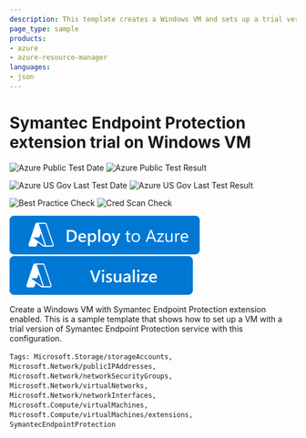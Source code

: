 ```yaml
---
description: This template creates a Windows VM and sets up a trial version of Symantec Endpoint Protection
page_type: sample
products:
- azure
- azure-resource-manager
languages:
- json
---
```

# Symantec Endpoint Protection extension trial on Windows VM

![Azure Public Test Date](https://azurequickstartsservice.blob.core.windows.net/badges/demos/symantec-extension-windows-vm/PublicLastTestDate.svg)
![Azure Public Test Result](https://azurequickstartsservice.blob.core.windows.net/badges/demos/symantec-extension-windows-vm/PublicDeployment.svg)

![Azure US Gov Last Test Date](https://azurequickstartsservice.blob.core.windows.net/badges/demos/symantec-extension-windows-vm/FairfaxLastTestDate.svg)
![Azure US Gov Last Test Result](https://azurequickstartsservice.blob.core.windows.net/badges/demos/symantec-extension-windows-vm/FairfaxDeployment.svg)

![Best Practice Check](https://azurequickstartsservice.blob.core.windows.net/badges/demos/symantec-extension-windows-vm/BestPracticeResult.svg)
![Cred Scan Check](https://azurequickstartsservice.blob.core.windows.net/badges/demos/symantec-extension-windows-vm/CredScanResult.svg)

[![Deploy To Azure](https://raw.githubusercontent.com/Azure/azure-quickstart-templates/master/1-CONTRIBUTION-GUIDE/images/deploytoazure.svg?sanitize=true)](https://portal.azure.com/#create/Microsoft.Template/uri/https%3A%2F%2Fraw.githubusercontent.com%2FAzure%2Fazure-quickstart-templates%2Fmaster%2Fdemos%2Fsymantec-extension-windows-vm%2Fazuredeploy.json)  [![Visualize](https://raw.githubusercontent.com/Azure/azure-quickstart-templates/master/1-CONTRIBUTION-GUIDE/images/visualizebutton.svg?sanitize=true)](http://armviz.io/#/?load=https%3A%2F%2Fraw.githubusercontent.com%2FAzure%2Fazure-quickstart-templates%2Fmaster%2Fdemos%2Fsymantec-extension-windows-vm%2Fazuredeploy.json)

Create a Windows VM with Symantec Endpoint Protection extension enabled. This is a sample template that shows how to set up a VM with a trial version of Symantec Endpoint Protection service with this configuration.

`Tags: Microsoft.Storage/storageAccounts, Microsoft.Network/publicIPAddresses, Microsoft.Network/networkSecurityGroups, Microsoft.Network/virtualNetworks, Microsoft.Network/networkInterfaces, Microsoft.Compute/virtualMachines, Microsoft.Compute/virtualMachines/extensions, SymantecEndpointProtection`
